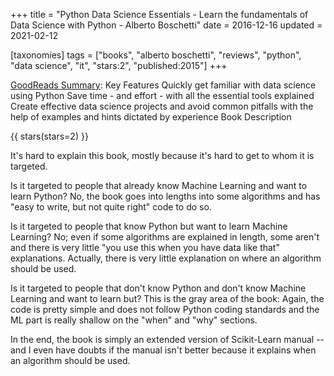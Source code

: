 +++
title = "Python Data Science Essentials - Learn the fundamentals of Data Science with Python - Alberto Boschetti"
date = 2016-12-16
updated = 2021-02-12

[taxonomies]
tags = ["books", "alberto boschetti", "reviews", "python", "data science",
"it", "stars:2", "published:2015"]
+++

[GoodReads Summary](https://www.goodreads.com/book/show/25527772-python-data-science-essentials---learn-the-fundamentals-of-data-science):
Key Features Quickly get familiar with data science using Python Save time -
and effort - with all the essential tools explained Create effective data
science projects and avoid common pitfalls with the help of examples and hints
dictated by experience Book Description

<!-- more -->

{{ stars(stars=2) }}

It's hard to explain this book, mostly because it's hard to get to whom it is
targeted.

Is it targeted to people that already know Machine Learning and want to learn
Python? No, the book goes into lengths into some algorithms and has "easy to
write, but not quite right" code to do so.

Is it targeted to people that know Python but want to learn Machine Learning?
No; even if some algorithms are explained in length, some aren't and there is
very little "you use this when you have data like that" explanations.
Actually, there is very little explanation on where an algorithm should be
used.

Is it targeted to people that don't know Python and don't know Machine
Learning and want to learn but? This is the gray area of the book: Again, the
code is pretty simple and does not follow Python coding standards and the ML
part is really shallow on the "when" and "why" sections.

In the end, the book is simply an extended version of Scikit-Learn manual --
and I even have doubts if the manual isn't better because it explains when an
algorithm should be used.
